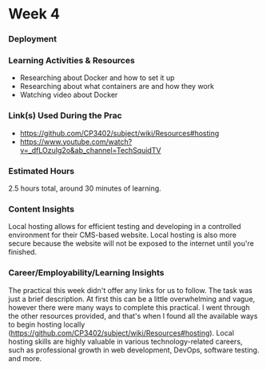 # Week 4
### Deployment


### Learning Activities & Resources

- Researching about Docker and how to set it up
- Researching about what containers are and how they work
- Watching video about Docker

### Link(s) Used During the Prac

- https://github.com/CP3402/subject/wiki/Resources#hosting
- https://www.youtube.com/watch?v=_dfLOzuIg2o&ab_channel=TechSquidTV

### Estimated Hours

2.5 hours total, around 30 minutes of learning.

### Content Insights

Local hosting allows for efficient testing and developing in a controlled environment for their CMS-based website. Local hosting is also
more secure because the website will not be exposed to the internet until you're finished.

### Career/Employability/Learning Insights

The practical this week didn't offer any links for us to follow. The task was just a brief description. At first this can be a little
overwhelming and vague, however there were many ways to complete this practical. I went through the other resources provided, and that's
when I found all the available ways to begin hosting locally (https://github.com/CP3402/subject/wiki/Resources#hosting). Local hosting
skills are highly valuable in various technology-related careers, such as professional growth in web development, DevOps, software testing.
and more.
